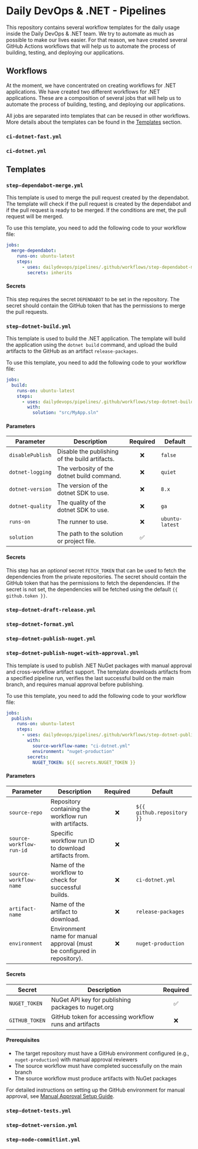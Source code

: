# Daily DevOps & .NET - Pipelines

This repository contains several workflow templates for the daily usage inside the Daily DevOps & .NET team. We try to automate as much as possible to make our lives easier. For that reason, we have created several GitHub Actions workflows that will help us to automate the process of building, testing, and deploying our applications.

## Workflows

At the moment, we have concentrated on creating workflows for .NET applications. We have created two different workflows for .NET applications. These are a composition of several jobs that will help us to automate the process of building, testing, and deploying our applications.

All jobs are separated into templates that can be reused in other workflows. More details about the templates can be found in the [Templates](#templates) section.

### `ci-dotnet-fast.yml`

### `ci-dotnet.yml`

## Templates

### `step-dependabot-merge.yml`

This template is used to merge the pull request created by the dependabot. The template will check if the pull request is created by the dependabot and if the pull request is ready to be merged. If the conditions are met, the pull request will be merged.

To use this template, you need to add the following code to your workflow file:

```yaml
jobs:
  merge-dependabot:
    runs-on: ubuntu-latest
    steps:
      - uses: dailydevops/pipelines/.github/workflows/step-dependabot-merge.yml@0.12.16
        secrets: inherits
```

#### Secrets

This step requires the secret `DEPENDABOT` to be set in the repository. The secret should contain the GitHub token that has the permissions to merge the pull requests.

### `step-dotnet-build.yml`

This template is used to build the .NET application. The template will build the application using the `dotnet build` command, and upload the build artifacts to the GitHub as an artifact `release-packages`.

To use this template, you need to add the following code to your workflow file:

```yaml
jobs:
  build:
    runs-on: ubuntu-latest
    steps:
      - uses: dailydevops/pipelines/.github/workflows/step-dotnet-build.yml@0.12.16
        with:
          solution: "src/MyApp.sln"
```

#### Parameters

| Parameter        | Description                                    | Required | Default         |
| ---------------- | ---------------------------------------------- | :------: | --------------- |
| `disablePublish` | Disable the publishing of the build artifacts. |    ❌    | `false`         |
| `dotnet-logging` | The verbosity of the dotnet build command.     |    ❌    | `quiet`         |
| `dotnet-version` | The version of the dotnet SDK to use.          |    ❌    | `8.x`           |
| `dotnet-quality` | The quality of the dotnet SDK to use.          |    ❌    | `ga`            |
| `runs-on`        | The runner to use.                             |    ❌    | `ubuntu-latest` |
| `solution`       | The path to the solution or project file.      |    ✅    |                 |

#### Secrets

This step has an _optional_ secret `FETCH_TOKEN` that can be used to fetch the dependencies from the private repositories. The secret should contain the GitHub token that has the permissions to fetch the dependencies. If the secret is not set, the dependencies will be fetched using the default `{{ github.token }}`.

### `step-dotnet-draft-release.yml`

### `step-dotnet-format.yml`

### `step-dotnet-publish-nuget.yml`

### `step-dotnet-publish-nuget-with-approval.yml`

This template is used to publish .NET NuGet packages with manual approval and cross-workflow artifact support. The template downloads artifacts from a specified pipeline run, verifies the last successful build on the main branch, and requires manual approval before publishing.

To use this template, you need to add the following code to your workflow file:

```yaml
jobs:
  publish:
    runs-on: ubuntu-latest
    steps:
      - uses: dailydevops/pipelines/.github/workflows/step-dotnet-publish-nuget-with-approval.yml@main
        with:
          source-workflow-name: "ci-dotnet.yml"
          environment: "nuget-production"
        secrets:
          NUGET_TOKEN: ${{ secrets.NUGET_TOKEN }}
```

#### Parameters

| Parameter              | Description                                                                | Required | Default              |
| ---------------------- | -------------------------------------------------------------------------- | :------: | -------------------- |
| `source-repo`          | Repository containing the workflow run with artifacts.                    |    ❌    | `${{ github.repository }}` |
| `source-workflow-run-id` | Specific workflow run ID to download artifacts from.                    |    ❌    |                      |
| `source-workflow-name` | Name of the workflow to check for successful builds.                      |    ❌    | `ci-dotnet.yml`      |
| `artifact-name`        | Name of the artifact to download.                                         |    ❌    | `release-packages`   |
| `environment`          | Environment name for manual approval (must be configured in repository).  |    ❌    | `nuget-production`   |

#### Secrets

| Secret       | Description                                           | Required |
| ------------ | ----------------------------------------------------- | :------: |
| `NUGET_TOKEN` | NuGet API key for publishing packages to nuget.org  |    ✅    |
| `GITHUB_TOKEN` | GitHub token for accessing workflow runs and artifacts |    ❌    |

#### Prerequisites

- The target repository must have a GitHub environment configured (e.g., `nuget-production`) with manual approval reviewers
- The source workflow must have completed successfully on the main branch
- The source workflow must produce artifacts with NuGet packages

For detailed instructions on setting up the GitHub environment for manual approval, see [Manual Approval Setup Guide](./docs/MANUAL_APPROVAL_SETUP.md).

### `step-dotnet-tests.yml`

### `step-dotnet-version.yml`

### `step-node-commitlint.yml`
